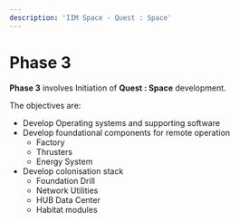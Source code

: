 ```yaml
---
description: 'IIM Space - Quest : Space'
---
```


# Phase 3

**Phase 3** involves Initiation of **Quest : Space** development.

The objectives are:

* Develop Operating systems and supporting software
* Develop foundational components for remote operation 
  * Factory
  * Thrusters  
  * Energy System
* Develop colonisation stack
  * Foundation Drill
  * Network Utilities
  * HUB Data Center
  * Habitat modules



